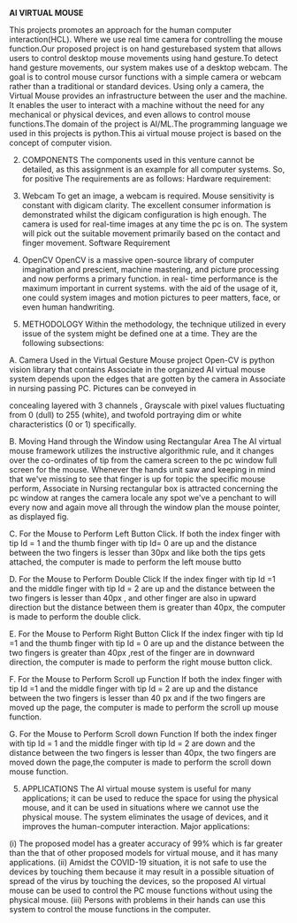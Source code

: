 **AI VIRTUAL MOUSE**


This projects promotes an approach for the human computer interaction(HCL). Where we use
real time camera for controlling the mouse function.Our proposed project is on hand gesturebased
system that allows users to control desktop mouse movements using hand gesture.To
detect hand gesture movements, our system makes use of a desktop webcam. The goal is to
control mouse cursor functions with a simple camera or webcam rather than a traditional or
standard devices. Using only a camera, the Virtual Mouse provides an infrastructure
between the user and the machine. It enables the user to interact with a machine without the
need for any mechanical or physical devices, and even allows to control mouse
functions.The domain of the project is AI/ML.The programming language we used in this
projects is python.This ai virtual mouse project is based on the concept of computer vision.

2. COMPONENTS
The components used in this venture cannot be detailed, as this assignment is an example for all
computer systems. So, for positive The requirements are as follows:
Hardware requirement:

1. Webcam
To get an image, a webcam is required. Mouse sensitivity is constant with digicam clarity. The excellent
consumer information is demonstrated whilst the digicam configuration is high enough. The camera is
used for real-time images at any time the pc is on. The system will pick out the suitable movement
primarily based on the contact and finger movement.
Software Requirement

1. OpenCV
OpenCV is a massive open-source library of computer imagination and prescient, machine mastering,
and picture processing and now performs a primary function. in real- time performance is the maximum
important in current systems. with the aid of the usage of it, one could system images and motion
pictures to peer matters, face, or even human handwriting.

3. METHODOLOGY
Within the methodology, the technique utilized in every issue of the system might be defined one at a
time. They are the following subsections:

A. Camera Used in the Virtual Gesture Mouse project
Open-CV is python vision library that contains Associate in the organized AI virtual mouse system depends
upon the edges that are gotten by the camera in Associate in nursing passing PC. Pictures can be conveyed in

concealing layered with 3 channels , Grayscale with pixel values fluctuating from 0 (dull) to 255 (white), and
twofold portraying dim or white characteristics (0 or 1) specifically.

B. Moving Hand through the Window using Rectangular Area
The AI virtual mouse framework utilizes the instructive algorithmic rule, and it changes over the co-ordinates of
tip from the camera screen to the pc window full screen for the mouse. Whenever the hands unit saw and
keeping in mind that we've missing to see that finger is up for topic the specific mouse perform, Associate in
Nursing rectangular box is attracted concerning the pc window at ranges the camera locale any spot we've a
penchant to will every now and again move all through the window plan the mouse pointer, as displayed fig.


C. For the Mouse to Perform Left Button Click. If both the index finger with tip Id = 1 and the thumb finger
with tip Id= 0 are up and the distance between the two fingers is lesser than 30px and like both the tips gets
attached, the computer is made to perform the left mouse butto


D. For the Mouse to Perform Double Click
If the index finger with tip Id =1 and the middle finger with tip Id = 2 are up and the distance between
the two fingers is lesser than 40px , and other finger are also in upward direction but the distance
between them is greater than 40px, the computer is made to perform the double click.

E. For the Mouse to Perform Right Button Click
If the index finger with tip Id =1 and the thumb finger with tip Id = 0 are up and the distance between
the two fingers is greater than 40px ,rest of the finger are in downward direction, the computer is made
to perform the right mouse button click.

F. For the Mouse to Perform Scroll up Function
If both the index finger with tip Id =1 and the middle finger with tip Id = 2 are up and the distance
between the two fingers is lesser than 40 px and if the two fingers are moved up the page, the computer
is made to perform the scroll up mouse function.

G. For the Mouse to Perform Scroll down Function
If both the index finger with tip Id = 1 and the middle finger with tip Id = 2 are down and the distance
between the two fingers is lesser than 40px, the two fingers are moved down the page,the computer is
made to perform the scroll down mouse function.


5. APPLICATIONS
The AI virtual mouse system is useful for many applications; it can be used to reduce the space for
using the physical mouse, and it can be used in situations where we cannot use the physical mouse. The
system eliminates the usage of devices, and it improves the human-computer interaction. Major
applications:

(i) The proposed model has a greater accuracy of 99% which is far greater than the that of
other proposed models for virtual mouse, and it has many applications.
(ii) Amidst the COVID-19 situation, it is not safe to use the devices by touching them
because it may result in a possible situation of spread of the virus by touching the devices,
so the proposed AI virtual mouse can be used to control the PC mouse functions without
using the physical mouse.
(iii) Persons with problems in their hands can use this system to control the mouse functions in
the computer.
